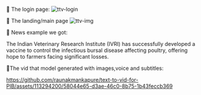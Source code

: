                                           
🔴 The login page:
![ttv-login](https://github.com/raunakmankapure/text-to-vid-for-PIB/assets/113294200/02020c0a-3588-49b9-a835-81c846f89041)

🔴 The landing/main page
![ttv-img](https://github.com/raunakmankapure/text-to-vid-for-PIB/assets/113294200/e8157f74-ab08-4051-9bbf-4383e902dd81)


🔴 News example we got:

The Indian Veterinary Research Institute (IVRI) has successfully developed a vaccine to control the infectious bursal disease affecting poultry, offering hope to farmers facing significant losses.


🔴The vid that model generated with images,voice and subtitles:

https://github.com/raunakmankapure/text-to-vid-for-PIB/assets/113294200/58044e65-d3ae-46c0-8b75-1b43feccb369



